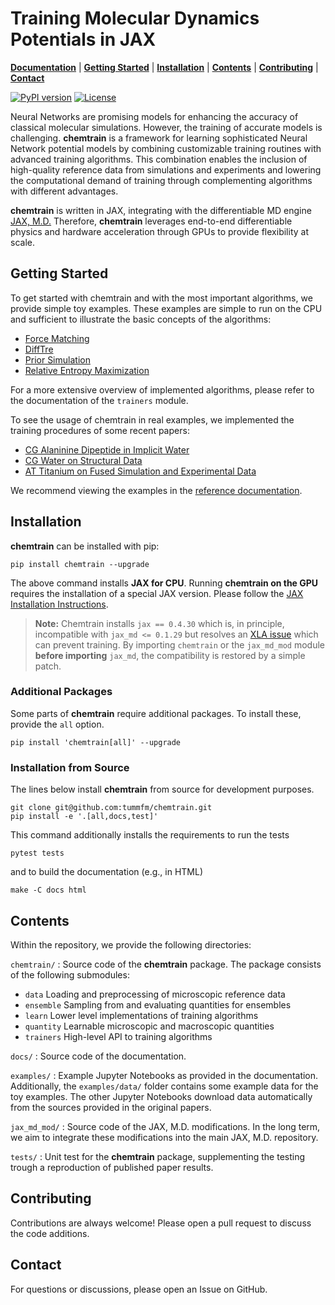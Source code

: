 # Training Molecular Dynamics Potentials in JAX

[**Documentation**](https://chemtrain.readthedocs.io/en/latest/) | [**Getting Started**](#getting-started) | [**Installation**](#installation) | [**Contents**](#contents) | [**Contributing**](#contributing)
| [**Contact**](#contact)

[![PyPI version](https://badge.fury.io/py/chemtrain.svg)](https://badge.fury.io/py/chemtrain)
[![License](https://img.shields.io/badge/License-Apache_2.0-blue.svg)](https://opensource.org/licenses/Apache-2.0)

Neural Networks are promising models for enhancing the accuracy of classical molecular
simulations. However, the training of accurate models is challenging.
**chemtrain** is a framework for learning sophisticated Neural Network potential
models by combining customizable training routines with advanced training
algorithms.
This combination enables the inclusion of high-quality reference data from
simulations and experiments and lowering the computational demand of training
through complementing algorithms with different advantages.

**chemtrain** is written in JAX, integrating with the differentiable MD engine
[JAX, M.D.](https://github.com/jax-md/jax-md)
Therefore, **chemtrain** leverages end-to-end differentiable
physics and hardware acceleration through GPUs to provide flexibility at scale.


## Getting Started

To get started with chemtrain and with the most important algorithms,
we provide simple toy examples.
These examples are simple to run on the CPU and sufficient to illustrate the basic
concepts of the algorithms:

- [Force Matching](./examples/force_matching.ipynb)
- [DiffTre](./examples/difftre.ipynb)
- [Prior Simulation](./examples/prior_simulation.ipynb)
- [Relative Entropy Maximization](./examples/relative_entropy.ipynb)

For a more extensive overview of implemented algorithms, please refer to the
documentation of the ``trainers`` module.

To see the usage of chemtrain in real examples, we implemented the training
procedures of some recent papers:

- [CG Alaninine Dipeptide in Implicit Water](./examples/CG_alanine_dipeptide.ipynb)
- [CG Water on Structural Data](./examples/CG_water_difftre.ipynb)
- [AT Titanium on Fused Simulation and Experimental Data](./examples/AT_titanium_fused_training.ipynb)

We recommend viewing the examples in the [reference documentation](https://chemtrain.readthedocs.io/en/latest/).

## Installation

**chemtrain** can be installed with pip:

```shell
pip install chemtrain --upgrade
```

The above command installs **JAX for CPU**.
Running **chemtrain on the GPU** requires the installation of a special JAX
version.
Please follow the
[JAX Installation Instructions](https://github.com/google/jax#installation).

> **Note:** Chemtrain installs ``jax == 0.4.30`` which is, in principle,
> incompatible with ``jax_md <= 0.1.29`` but resolves an
> [XLA issue](https://github.com/google/jax/issues/17730) which can prevent
> training. By importing ``chemtrain`` or the ``jax_md_mod`` module
> **before importing** ``jax_md``, the compatibility is restored by a simple
> patch.

### Additional Packages

Some parts of **chemtrain** require additional packages.
To install these, provide the `all` option.

```shell
pip install 'chemtrain[all]' --upgrade
```

### Installation from Source

The lines below install **chemtrain** from source for development purposes.

```shell
git clone git@github.com:tummfm/chemtrain.git
pip install -e '.[all,docs,test]'
```

This command additionally installs the requirements to run the tests

```shell
pytest tests
```

and to build the documentation (e.g., in HTML)

```shell
make -C docs html
```

## Contents

Within the repository, we provide the following directories:

``chemtrain/``
: Source code of the **chemtrain** package. The package consists of the
  following submodules:

  - ``data`` Loading and preprocessing of microscopic reference data
  - ``ensemble`` Sampling from and evaluating quantities for ensembles
  - ``learn`` Lower level implementations of training algorithms
  - ``quantity`` Learnable microscopic and macroscopic quantities
  - ``trainers`` High-level API to training algorithms

``docs/``
: Source code of the documentation.

``examples/``
: Example Jupyter Notebooks as provided in the documentation. Additionally,
  the ``examples/data/`` folder contains some example data for the toy examples.
  The other Jupyter Notebooks download data automatically from the sources
  provided in the original papers.

``jax_md_mod/``
: Source code of the JAX, M.D. modifications. In the long term, we aim to integrate these modifications into the main JAX, M.D. repository.

``tests/``
: Unit test for the **chemtrain** package, supplementing the testing trough
  a reproduction of published paper results.


## Contributing
Contributions are always welcome! Please open a pull request to discuss the code
additions.

## Contact
For questions or discussions, please open an Issue on GitHub.

